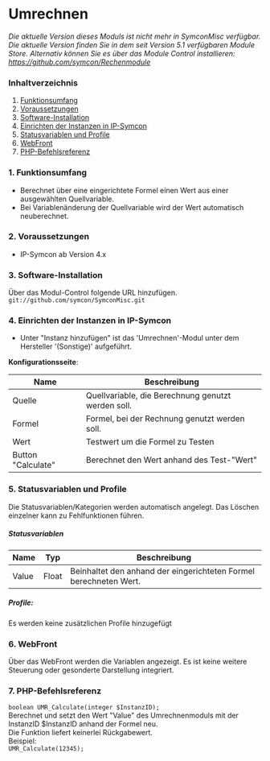 # Umrechnen

_Die aktuelle Version dieses Moduls ist nicht mehr in SymconMisc verfügbar._
_Die aktuelle Version finden Sie in dem seit Version 5.1 verfügbaren Module Store._
_Alternativ können Sie es über das Module Control installieren: https://github.com/symcon/Rechenmodule_


### Inhaltverzeichnis

1. [Funktionsumfang](#1-funktionsumfang)
2. [Voraussetzungen](#2-voraussetzungen)
3. [Software-Installation](#3-software-installation)
4. [Einrichten der Instanzen in IP-Symcon](#4-einrichten-der-instanzen-in-ip-symcon)
5. [Statusvariablen und Profile](#5-statusvariablen-und-profile)
6. [WebFront](#6-webfront)
7. [PHP-Befehlsreferenz](#7-php-befehlsreferenz)

### 1. Funktionsumfang

* Berechnet über eine eingerichtete Formel einen Wert aus einer ausgewählten Quellvariable.
* Bei Variablenänderung der Quellvariable wird der Wert automatisch neuberechnet.

### 2. Voraussetzungen

- IP-Symcon ab Version 4.x

### 3. Software-Installation

Über das Modul-Control folgende URL hinzufügen.  
`git://github.com/symcon/SymconMisc.git`  

### 4. Einrichten der Instanzen in IP-Symcon

- Unter "Instanz hinzufügen" ist das 'Umrechnen'-Modul unter dem Hersteller '(Sonstige)' aufgeführt.  

__Konfigurationsseite__:

Name               | Beschreibung
------------------ | ---------------------------------
Quelle             | Quellvariable, die Berechnung genutzt werden soll.
Formel             | Formel, bei der Rechnung genutzt werden soll.
Wert               | Testwert um die Formel zu Testen
Button "Calculate" | Berechnet den Wert anhand des Test-"Wert"


### 5. Statusvariablen und Profile

Die Statusvariablen/Kategorien werden automatisch angelegt. Das Löschen einzelner kann zu Fehlfunktionen führen.

##### Statusvariablen

Name  | Typ     | Beschreibung
----- | ------- | ----------------
Value | Float   | Beinhaltet den anhand der eingerichteten Formel berechneten Wert.

##### Profile:

Es werden keine zusätzlichen Profile hinzugefügt

### 6. WebFront

Über das WebFront werden die Variablen angezeigt. Es ist keine weitere Steuerung oder gesonderte Darstellung integriert.

### 7. PHP-Befehlsreferenz

`boolean UMR_Calculate(integer $InstanzID);`  
Berechnet und setzt den Wert "Value" des Umrechnenmoduls mit der InstanzID $InstanzID anhand der Formel neu.  
Die Funktion liefert keinerlei Rückgabewert.  
Beispiel:  
`UMR_Calculate(12345);`

